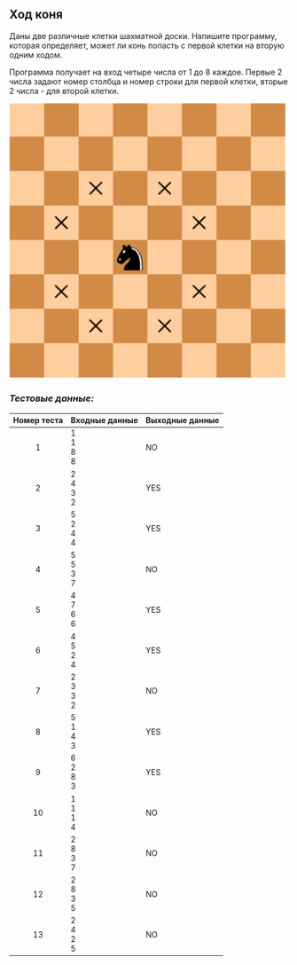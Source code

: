 ## Ход коня

Даны две различные клетки шахматной доски. Напишите программу, которая определяет, может ли конь попасть с первой клетки на вторую одним ходом.

Программа получает на вход четыре числа от 1 до 8 каждое.
Первые 2 числа задают номер столбца и номер строки для первой клетки, вторые 2 числа - для второй клетки.

<img src="/img/problem5.1.7.png" alt="Ход коня" width="500">

<br>

### *Тестовые данные:*

| Номер теста | Входные данные   | Выходные данные |
|:-----------:|------------------|-----------------|
|      1      | 1<br>1<br>8<br>8 | NO              |
|      2      | 2<br>4<br>3<br>2 | YES             |
|      3      | 5<br>2<br>4<br>4 | YES             |
|      4      | 5<br>5<br>3<br>7 | NO              |
|      5      | 4<br>7<br>6<br>6 | YES             |
|      6      | 4<br>5<br>2<br>4 | YES             |
|      7      | 2<br>3<br>3<br>2 | NO              |
|      8      | 5<br>1<br>4<br>3 | YES             |
|      9      | 6<br>2<br>8<br>3 | YES             |
|     10      | 1<br>1<br>1<br>4 | NO              |
|     11      | 2<br>8<br>3<br>7 | NO              |
|     12      | 2<br>8<br>3<br>5 | NO              |
|     13      | 2<br>4<br>2<br>5 | NO              |